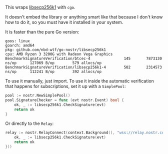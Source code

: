 This wraps [libsecp256k1](https://github.com/bitcoin-core/secp256k1) with `cgo`.

It doesn't embed the library or anything smart like that because I don't know how to do it, so you must have it installed in your system.

It is faster than the pure Go version:

```
goos: linux
goarch: amd64
pkg: github.com/nbd-wtf/go-nostr/libsecp256k1
cpu: AMD Ryzen 3 3200G with Radeon Vega Graphics
BenchmarkSignatureVerification/btcec-4         	     145	   7873130 ns/op	  127069 B/op	     579 allocs/op
BenchmarkSignatureVerification/libsecp256k1-4  	     502	   2314573 ns/op	  112241 B/op	     392 allocs/op
```

To use it manually, just import. To use it inside the automatic verification that happens for subscriptions, set it up with a `SimplePool`:

```go
pool := nostr.NewSimplePool()
pool.SignatureChecker = func (evt nostr.Event) bool {
	ok, _ := libsecp256k1.CheckSignature(evt)
	return ok
}
```

Or directly to the `Relay`:

```go
relay := nostr.RelayConnect(context.Background(), "wss://relay.nostr.com", nostr.WithSignatureChecker(func (evt nostr.Event) bool {
	ok, _ := libsecp256k1.CheckSignature(evt)
	return ok
}))
```
